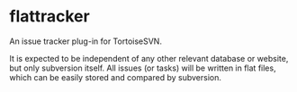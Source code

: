# flattracker
An issue tracker plug-in for TortoiseSVN.

It is expected to be independent of any other relevant database or website, but only subversion itself. All issues (or tasks) will be written in flat files, which can be easily stored and compared by subversion.
